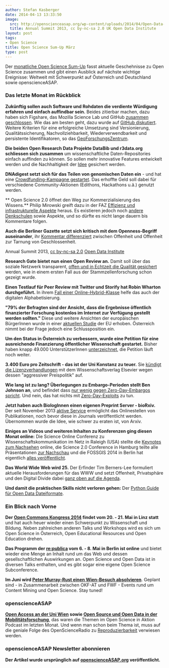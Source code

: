 ```yaml
---
author: Stefan Kasberger
date: 2014-04-13 13:33:50
image:
  src: http://openscienceasap.org/wp-content/uploads/2014/04/Open-Data-Institute-Annual-Summit-580x386.jpg
  title: Annual Summit 2013, cc by-nc-sa 2.0 UK Open Data Institute
layout: post
tags:
- Open Science
title: Open Science Sum-Up März
type: post
---
```


Der [monatliche Open Science Sum-Up](http://openscienceasap.org/social/monthly-sum-up/) fasst aktuelle Geschehnisse zu Open Science zusammen und gibt einen Ausblick auf nächste wichtige Ereignisse: Weltweit mit Schwerpunkt auf Österreich und Deutschland sowie openscienceASAP.

### Das letzte Monat im Rückblick

**Zukünftig sollen auch Software und Rohdaten die verdiente Würdigung erfahren und einfach auffindbar sein.** Beides zitierbar machen, dazu haben sich Figshare, das Mozilla Science Lab und GitHub [zusammen geschlossen](http://figshare.com/blog/Working_with_Github_and_Mozilla_to_enable_Code_as_a_Research_Output_/117). Wie das am besten geht, dazu wurde auf [GitHub diskutiert](https://github.com/mozillascience/code-research-object/issues/12). Weitere Kriterien für eine erfolgreiche Umsetzung sind Versionierung, Qualitätssicherung, Nachvollziehbarkeit, Wiederverwendbarkeit und persistente Identifikatoren, so das [GeoForschungsZentrum](http://www.gfz-potsdam.de/forschung/ueberblick/technologietransfer-zentren/cegit/projekte/sciforge/).

**Die beiden Open Research Data Projekte DataBib und r3data.org schliessen sich zusammen** um wissenschaftliche Daten-Repositories einfach auffinden zu können. So sollen mehr innovative Features entwickelt werden und die Nachhaltigkeit der [Idee](http://www.re3data.org/2014/03/datacite-re3data-org-databib-collaboration/) gesichert werden.

**DNAdigest setzt sich für das Teilen von genomischen Daten ein** - und hat eine [Crowdfunding-Kampagne gestartet](https://www.indiegogo.com/projects/dna-digest-collaborative-data-cures-genetic-diseases). Das erhoffte Geld soll dabei für verschiedene Community-Aktionen (Edithons, Hackathons u.ä.) genutzt werden.

** Open Science 2.0 öffnet den Weg zur Kommerzialisierung des Wissens.** Philip Mirowski greift dazu in der FAZ [Effizienz und infrastrukturelle Aspekte](http://www.faz.net/aktuell/feuilleton/geisteswissenschaften/das-digitale-denken-iii-die-offene-wissenschaft-und-ihre-freunde-12862246-p3.html) heraus. Es existieren jedoch noch [andere Denkschulen](http://book.openingscience.org/basics_background/open_science_one_term_five_schools_of_thought.html) sowie Aspekte, und so dürfte es nicht lange dauern bis Kommentare folgen.

**Auch die Berliner Gazette setzt sich kritisch mit dem Openness-Begriff auseinander**, ihr [Kommentar differenziert](http://berlinergazette.de/kritik-an-open-konjunktur/) zwischen Offenheit und Offenheit zur Tarnung von Geschlossenheit.

 Annual Summit 2013, [cc by-nc-sa 2.0](https://creativecommons.org/licenses/by-nc-sa/2.0/) [Open Data Institute](https://www.flickr.com/photos/ukodi/)

**Research Gate bietet nun einen Open Review an.** Damit soll über das soziale Netzwerk transparent, [offen und in Echtzeit die Qualität gesichert](http://www.spektrum.de/alias/transparente-forschung/wir-setzen-auf-den-schwarmcharakter/1257422) werden, wie in einem ersten Fall aus der Stammzellenforschung schon gezeigt wurde.

**Einen Testlauf für Peer Review mit Twitter und Storify hat Robin Wharton durchgeführt.** In ihrem [Fall einer Online-Hybrid-Klasse](http://learning.instructure.com/2014/03/using-twitter-and-storify-for-multimodal-peer-review-in-onlinehybrid-classes/) helfe das auch der digitalen Alphabetisierung.

**"79% der Befragten sind der Ansicht, dass die Ergebnisse öffentlich finanzierter Forschung kostenlos im Internet zur Verfügung gestellt werden sollten."** Diese und weitere Ansichten der europäischen BürgerInnen wurde in einer [aktuellen Studie](http://scienceblog.at/was-h%C3%A4lt-%C3%B6sterreich-von-wissenschaft-und-technologie-%E2%80%94-ergebnisse-der-neuen-eu-umfrage-spezial-eurob#.UyxSyKbUKY5) der EU erhoben. Österreich nimmt bei der Frage jedoch eine Schlussposition ein.

**Um den Status in Österreich zu verbessern, wurde eine Petition für eine ausreichende Finanzierung öffentlicher Wissenschaft gestartet.** Bisher haben knapp 49.000 UnterstützerInnen [unterzeichnet](http://www.wissenschaft-ist-zukunft.at/), die Petition läuft noch weiter.

**3.400 Euro pro Zeitschrift - das ist der Uni Konstanz zu teuer.** Sie [kündigt die Lizenzverhandlungen](http://www.tagesspiegel.de/wissen/teure-wissenschaftsverlage-uni-konstanz-trennt-sich-von-elsevier/9678390.html) mit dem Wissenschaftsverlag Elsevier wegen dessen "aggressiver Preispolitik" auf.

**Wie lang ist zu lang? Überlegungen zu Embargo-Perioden stellt Ben Johnson an**, und befindet dass [nur wenig gegen Zero-Day-Embargos spricht](http://ersatzben.wordpress.com/2014/03/05/thoughts-on-journal-embargoes/). Und nein, das hat nichts mit [Zero-Day-Exploits](http://de.wikipedia.org/wiki/Exploit#Zero-Day-Exploit) zu tun.

**Jetzt haben auch BiologInnen einen eigenen Preprint Server - bioRxiv.** Der seit November 2013 [aktive Service](http://biorxiv.org) ermöglicht das Onlinestellen von Publikationen, noch bevor diese in Journals veröffentlicht werden. Übernommen wurde die Idee, wie schwer zu eraten ist, von Arxiv.

**Einiges an Videos und weiteren Inhalten zu Konferenzen ging diesen Monat online:** Die Science Online Conferenz zu Wissenschaftskommunikation im Netz in Raleigh (USA) stellte die [Keynotes zum Nachsehen](http://scienceonline.com/live/archive/?tag=scio14) online, die Science 2.0 Conference in Hamburg teilte alle Präsentationen [zur Nachschau](http://www.science20-conference.de/programme/) und die FOSSGIS 2014 in Berlin hat eigentlich [alles veröffentlicht](http://www.fossgis.de/wiki/Konferenz_2014/Videoaufzeichnung).

**Das World Wide Web wird 25.** Der Erfinder Tim Berners-Lee formuliert aktuelle Herausforderungen für das WWW und setzt Offenheit, Privatsphäre und den Digital Divide dabei [ganz oben auf die Agenda](http://www.webat25.org/).

**Und damit die praktischen Skills nicht verloren gehen:** Der [Python Guide für Open Data Dateiformate](http://opendata.stackexchange.com/questions/1208/a-python-guide-for-open-data-file-formats/1210?stw=2#1210).

### Ein Blick nach Vorne

**Der [Open Commons Kongress 2014](http://opencommons.public1.linz.at/oc14) findet vom 20. - 21. Mai in Linz statt** und hat auch heuer wieder einen Schwerpunkt zu Wissenschaft und Bildung. Neben zahlreichen anderen Talks und Workshops wird es sich um Open Science in Österreich, Open Educational Resources und Open Education drehen.

**Das Programm der [re:publica](http://re-publica.de/) vom 6. - 8. Mai in Berlin ist online** und bietet wieder eine Menge an Inhalt rund um das Web und dessen gesellschaftlichen Auswirkungen an. Open Science und Open Data ist in diversen Talks enthalten, und es gibt sogar eine eigene Open Science Subconference.

**Im Juni wird [Peter Murray-Rust einen Wien-Besuch absolvieren](http://de.wikipedia.org/wiki/Peter_Murray-Rust)**. Geplant sind - in Zusammenarbeit zwischen OKF-AT und FWF - Events rund um Content Mining und Open Science. Stay tuned!

### openscienceASAP

**[Open Access an der Uni Wien](http://openscienceasap.org/stream/2014/03/10/osia4-open-access-an-der-uni-wien/) sowie [Open Source und Open Data in der Mobilitätsforschung](http://openscienceasap.org/stream/2014/03/27/osia5-mobilitaetsforschung/)**, das waren die Themen im Open Science in Aktion Podcast im letzten Monat. Und wenn man schon beim Thema ist, muss auf die geniale Folge des OpenScienceRadio zu [Reproduzierbarkeit](http://www.openscienceradio.de/2014/03/osr015-reproduzierbarkeit/) verwiesen werden.

### openscienceASAP Newsletter abonnieren

**Der Artikel wurde ursprünglich auf [openscienceASAP.org](http://openscienceasap.org/stream/2014/04/10/open-science-sum-up-maerz/) veröffentlicht.**